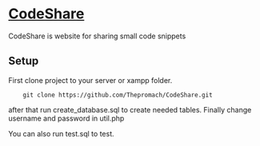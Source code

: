[CodeShare](http://codeshare.gwiddle.co.uk)
===



CodeShare is website for sharing small code snippets

## Setup

First clone project to your server or xampp folder.
```
    git clone https://github.com/Thepromach/CodeShare.git
```

after that run create_database.sql to create needed tables.
Finally change username and password in util.php 

You can also run test.sql to test.